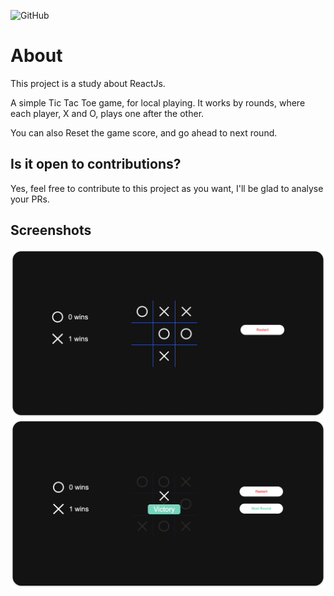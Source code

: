 ![GitHub](https://img.shields.io/github/license/Gerlison/rjs_tictactoe)

# About

This project is a study about ReactJs.

A simple Tic Tac Toe game, for local playing. It works by rounds, where each player, X and O, plays one after the other.

You can also Reset the game score, and go ahead to next round.

## Is it open to contributions?

Yes, feel free to contribute to this project as you want, I'll be glad to analyse your PRs.

## Screenshots

<img src="./.github/images/screenshot2.png" />
<img src="./.github/images/screenshot1.png" />
